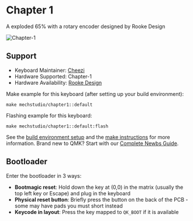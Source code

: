 # Chapter 1

A exploded 65% with a rotary encoder designed by Rooke Design

![Chapter-1](https://i.imgur.com/OD1OTU4h.jpg)

## Support
* Keyboard Maintainer: [Cheezi](https://github.com/cheezi747)
* Hardware Supported: Chapter-1
* Hardware Availability: [Rooke Design](https://rooke.myportfolio.com/chapter-165-1)

Make example for this keyboard (after setting up your build environment):

    make mechstudio/chapter1::default

Flashing example for this keyboard:

    make mechstudio/chapter1::default:flash

See the [build environment setup](https://docs.qmk.fm/#/getting_started_build_tools) and the [make instructions](https://docs.qmk.fm/#/getting_started_make_guide) for more information. Brand new to QMK? Start with our [Complete Newbs Guide](https://docs.qmk.fm/#/newbs).

## Bootloader

Enter the bootloader in 3 ways:

* **Bootmagic reset**: Hold down the key at (0,0) in the matrix (usually the top left key or Escape) and plug in the keyboard
* **Physical reset button**: Briefly press the button on the back of the PCB - some may have pads you must short instead
* **Keycode in layout**: Press the key mapped to `QK_BOOT` if it is available
